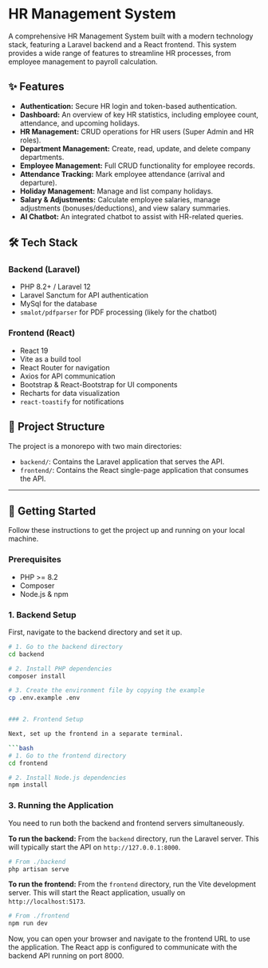 # HR Management System

A comprehensive HR Management System built with a modern technology stack, featuring a Laravel backend and a React frontend. This system provides a wide range of features to streamline HR processes, from employee management to payroll calculation.

## ✨ Features

- **Authentication:** Secure HR login and token-based authentication.
- **Dashboard:** An overview of key HR statistics, including employee count, attendance, and upcoming holidays.
- **HR Management:** CRUD operations for HR users (Super Admin and HR roles).
- **Department Management:** Create, read, update, and delete company departments.
- **Employee Management:** Full CRUD functionality for employee records.
- **Attendance Tracking:** Mark employee attendance (arrival and departure).
- **Holiday Management:** Manage and list company holidays.
- **Salary & Adjustments:** Calculate employee salaries, manage adjustments (bonuses/deductions), and view salary summaries.
- **AI Chatbot:** An integrated chatbot to assist with HR-related queries.

## 🛠️ Tech Stack

### Backend (Laravel)

- PHP 8.2+ / Laravel 12
- Laravel Sanctum for API authentication
- MySql for the database
- `smalot/pdfparser` for PDF processing (likely for the chatbot)

### Frontend (React)

- React 19
- Vite as a build tool
- React Router for navigation
- Axios for API communication
- Bootstrap & React-Bootstrap for UI components
- Recharts for data visualization
- `react-toastify` for notifications

## 📂 Project Structure

The project is a monorepo with two main directories:

- `backend/`: Contains the Laravel application that serves the API.
- `frontend/`: Contains the React single-page application that consumes the API.

---

## 🚀 Getting Started

Follow these instructions to get the project up and running on your local machine.

### Prerequisites

- PHP >= 8.2
- Composer
- Node.js & npm

### 1. Backend Setup

First, navigate to the backend directory and set it up.

```bash
# 1. Go to the backend directory
cd backend

# 2. Install PHP dependencies
composer install

# 3. Create the environment file by copying the example
cp .env.example .env


### 2. Frontend Setup

Next, set up the frontend in a separate terminal.

```bash
# 1. Go to the frontend directory
cd frontend

# 2. Install Node.js dependencies
npm install
```

### 3. Running the Application

You need to run both the backend and frontend servers simultaneously.

**To run the backend:**
From the `backend` directory, run the Laravel server. This will typically start the API on `http://127.0.0.1:8000`.

```bash
# From ./backend
php artisan serve
```

**To run the frontend:**
From the `frontend` directory, run the Vite development server. This will start the React application, usually on `http://localhost:5173`.

```bash
# From ./frontend
npm run dev
```

Now, you can open your browser and navigate to the frontend URL to use the application. The React app is configured to communicate with the backend API running on port 8000.
